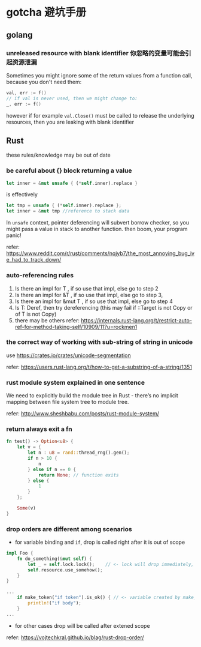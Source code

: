 # gotcha 避坑手册
## golang
### unreleased resource with blank identifier 你忽略的变量可能会引起资源泄漏
Sometimes you might ignore some of the return values from a function call, because you don't need them:
```go
val, err := f()
// if val is never used, then we might change to:
_, err := f()
```
however if for example `val.Close()` must be called to release the underlying resources, then you are leaking with blank identifier

## Rust

these rules/knowledge may be out of date

### be careful about {} block returning a value

```rust
let inner = &mut unsafe { (*self.inner).replace }
```
is effectively
```rust
let tmp = unsafe { (*self.inner).replace };
let inner = &mut tmp //reference to stack data
```
In `unsafe` context, pointer deferencing will subvert borrow checker, so you might pass a value in stack to another function. then boom, your program panic!

refer: https://www.reddit.com/r/rust/comments/nqjyb7/the_most_annoying_bug_ive_had_to_track_down/

### auto-referencing rules
1. Is there an impl for T , if so use that impl, else go to step 2
2. Is there an impl for &T , if so use that impl, else go to step 3,
3. Is there an impl for &mut T , if so use that impl, else go to step 4
4. Is T: Deref, then try dereferencing (this may fail if <T as Deref>::Target is not Copy or of T is not Copy)
5. there may be others
refer:
https://internals.rust-lang.org/t/restrict-auto-ref-for-method-taking-self/10909/11?u=rockmen1

### the correct way of working with sub-string of string in unicode
use https://crates.io/crates/unicode-segmentation

refer:
https://users.rust-lang.org/t/how-to-get-a-substring-of-a-string/1351

### rust module system explained in one sentence
We need to explicitly build the module tree in Rust - there’s no implicit mapping between file system tree to module tree.

refer:
http://www.sheshbabu.com/posts/rust-module-system/


### return always exit a fn
```rust
fn test() -> Option<u8> {
    let v = {
        let n : u8 = rand::thread_rng().gen();
        if n > 10 {
            n
        } else if n == 0 {
            return None; // function exits
        } else {
            1
        }
    };

    Some(v)
}
```

### drop orders are different among scenarios
+ for variable binding and `if`, drop is called right after it is out of scope
```rust
impl Foo {
    fn do_something(&mut self) {
        let _ = self.lock.lock();    // <- lock will drop immediately, which is very bad!
        self.resource.use_somehow();
    }
}

...
    if make_token("if token").is_ok() { // <- variable created by make_token will drop immediately right before {} block
        println!("if body");
    }
...
```
+ for other cases drop will be called after extened scope

refer:
https://vojtechkral.github.io/blag/rust-drop-order/
